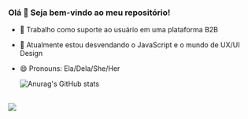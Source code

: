 ### Olá 👋 Seja bem-vindo ao meu repositório!

- 🔭 Trabalho como suporte ao usuário em uma plataforma B2B
- 🌱 Atualmente estou desvendando o JavaScript e o mundo de UX/UI Design
- 😄 Pronouns: Ela/Dela/She/Her

    ![Anurag's GitHub stats](https://github-readme-stats.vercel.app/api?username=drifernandes&show_icons=true&theme=transparent)
<div> <br><a href="https://github.com/drifernandes/github-readme-stats">
    <img height:"180cm" src="https://github-readme-stats.vercel.app/api/top-langs/?username=drifernandes&layout=compact&langs_count=16&theme=dracula"/>
  </a>
</div>
